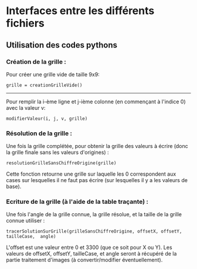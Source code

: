 # Interfaces entre les différents fichiers

## Utilisation des codes pythons

### Création de la grille : 

Pour créer une grille vide de taille 9x9: 

```
grille = creationGrilleVide()
```

-----------

Pour remplir la i-ème ligne et j-ième colonne (en commençant à l'indice 0) avec la valeur v: 

```
modifierValeur(i, j, v, grille)
```

### Résolution de la grille : 

Une fois la grille complétée, pour obtenir la grille des valeurs à écrire (donc la grille finale sans les valeurs d'origines) : 

```
resolutionGrilleSansChiffreOrigine(grille)
```

Cette fonction retourne une grille sur laquelle les 0 correspondent aux cases sur lesquelles il ne faut pas écrire (sur lesquelles il y a les valeurs de base).

### Ecriture de la grille (à l'aide de la table traçante) :

Une fois l'angle de la grille connue, la grille résolue, et la taille de la grille connue utiliser : 

```
tracerSolutionSurGrille(grilleSansChiffreOrigine, offsetX, offsetY, tailleCase,  angle)
```

L'offset est une valeur entre 0 et 3300 (que ce soit pour X ou Y). Les valeurs de offsetX, offsetY, tailleCase, et angle seront à récupéré de la partie traitement d'images (à convertir/modifier éventuellement).





